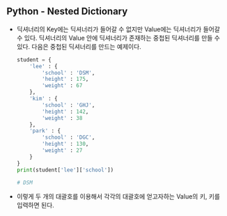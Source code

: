 ## Python - Nested Dictionary

- 딕셔너리의 Key에는 딕셔너리가 들어갈 수 없지만 Value에는 딕셔너리가 들어갈 수 있다.
  딕셔너리의 Value 안에 딕셔너리가 존재하는 중첩된 딕셔너리를 만들 수 있다.
  다음은 중첩된 딕셔너리를 만드는 예제이다.

  ```python
  student = {
      'lee' : {
          'school' : 'DSM',
          'height' : 175,
          'weight' : 67
      },
      'kim' : {
          'school' : 'GHJ',
          'height' : 142,
          'weight' : 38
      },
      'park' : {
          'school' : 'DGC',
          'height' : 130,
          'weight' : 27
      }
  }
  print(student['lee']['school'])
  
  # DSM
  ```

- 이렇게 두 개의 대괄호를 이용해서 각각의 대괄호에 얻고자하는 Value의 키, 키를 입력하면 된다.